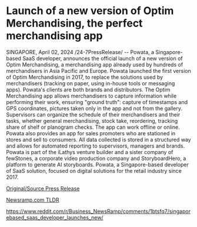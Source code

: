# Launch of a new version of Optim Merchandising, the perfect merchandising app

SINGAPORE, April 02, 2024 /24-7PressRelease/ -- Powata, a Singapore-based SaaS developer, announces the official launch of a new version of Optim Merchandising, a merchandising app already used by hundreds of merchandisers in Asia Pacific and Europe.   Powata launched the first version of Optim Merchandising in 2017, to replace the solutions used by merchandisers (tracking on paper, using in-house tools or messaging apps). Powata's clients are both brands and distributors.   The Optim Merchandising app allows merchandisers to capture information while performing their work, ensuring "ground truth": capture of timestamps and GPS coordinates, pictures taken only in the app and not from the gallery.  Supervisors can organize the schedule of their merchandisers and their tasks, whether general merchandising, stock take, reordering, tracking share of shelf or planogram checks. The app can work offline or online.   Powata also provides an app for sales promoters who are stationed in stores and sell to consumers.   All data collected is stored in a structured way and allows for automated reporting to supervisors, managers and brands.   Powata is part of the iLathys venture builder and a sister company of fewStones, a corporate video production company and StoryboardHero, a platform to generate AI storyboards.  Powata, a Singapore-based developer of SaaS solution, focused on digital solutions for the retail industry since 2017. 

[Original/Source Press Release](https://www.24-7pressrelease.com/press-release/509704/launch-of-a-new-version-of-optim-merchandising-the-perfect-merchandising-app)
                    

[Newsramp.com TLDR](None) 

https://www.reddit.com/r/Business_NewsRamp/comments/1btsfq7/singaporebased_saas_developer_launches_new/